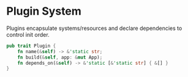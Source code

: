 # Plugin System

Plugins encapsulate systems/resources and declare dependencies to control init order.

```rust
pub trait Plugin {
    fn name(&self) -> &'static str;
    fn build(&self, app: &mut App);
    fn depends_on(&self) -> &'static [&'static str] { &[] }
}
```
